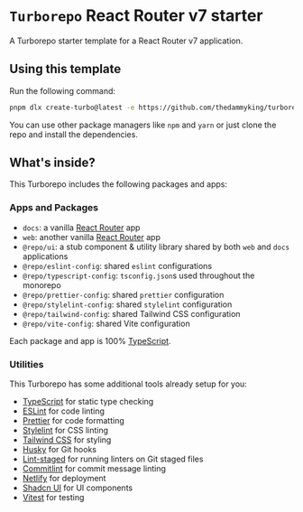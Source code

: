 # `Turborepo` React Router v7 starter

A Turborepo starter template for a React Router v7 application.

## Using this template

Run the following command:

```sh
pnpm dlx create-turbo@latest -e https://github.com/thedammyking/turborepo-react-router-v7-starter
```
You can use other package managers like `npm` and `yarn` or just clone the repo and install the dependencies.

## What's inside?

This Turborepo includes the following packages and apps:

### Apps and Packages

- `docs`: a vanilla [React Router](https://reactrouter.com/) app
- `web`: another vanilla [React Router](https://reactrouter.com/) app
- `@repo/ui`: a stub component & utility library shared by both `web` and `docs` applications
- `@repo/eslint-config`: shared `eslint` configurations
- `@repo/typescript-config`: `tsconfig.json`s used throughout the monorepo
- `@repo/prettier-config`: shared `prettier` configuration
- `@repo/stylelint-config`: shared `stylelint` configuration
- `@repo/tailwind-config`: shared Tailwind CSS configuration
- `@repo/vite-config`: shared Vite configuration

Each package and app is 100% [TypeScript](https://www.typescriptlang.org/).

### Utilities

This Turborepo has some additional tools already setup for you:

- [TypeScript](https://www.typescriptlang.org/) for static type checking
- [ESLint](https://eslint.org/) for code linting
- [Prettier](https://prettier.io) for code formatting
- [Stylelint](https://stylelint.io/) for CSS linting
- [Tailwind CSS](https://tailwindcss.com/) for styling
- [Husky](https://typicode.github.io/husky/) for Git hooks
- [Lint-staged](https://github.com/okonet/lint-staged) for running linters on Git staged files
- [Commitlint](https://commitlint.js.org/) for commit message linting
- [Netlify](https://www.netlify.com/) for deployment
- [Shadcn UI](https://ui.shadcn.com/) for UI components
- [Vitest](https://vitest.dev/) for testing
